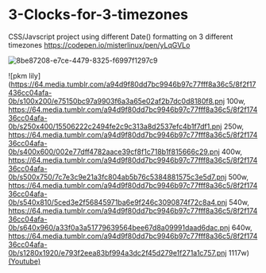# 3-Clocks-for-3-timezones

CSS/Javscript project using different Date() formatting on 3 different timezones https://codepen.io/misterlinux/pen/yLqGVLo


![8be87208-e7ce-4479-8325-f6997f1297c9](https://user-images.githubusercontent.com/43761354/216598131-db56f0ba-1b4a-401c-a633-7c1d32793df5.png)


![pkm  lily](https://64.media.tumblr.com/a94d9f80dd7bc9946b97c77fff8a36c5/8f2f17436cc04afa-0b/s100x200/e75150bc97a9903f6a3a65e02af2b7dc0d8180f8.pnj 100w, https://64.media.tumblr.com/a94d9f80dd7bc9946b97c77fff8a36c5/8f2f17436cc04afa-0b/s250x400/15506222c2494fe2c9c313a8d2537efc4b1f7df1.pnj 250w, https://64.media.tumblr.com/a94d9f80dd7bc9946b97c77fff8a36c5/8f2f17436cc04afa-0b/s400x600/002e77dff4782aace39cf8f1c718b1f815666c29.pnj 400w, https://64.media.tumblr.com/a94d9f80dd7bc9946b97c77fff8a36c5/8f2f17436cc04afa-0b/s500x750/7c7e3c9e21a3fc804ab5b76c5384881575c3e5d7.pnj 500w, https://64.media.tumblr.com/a94d9f80dd7bc9946b97c77fff8a36c5/8f2f17436cc04afa-0b/s540x810/5ced3e2f56845971ba6e9f246c3090874f72c8a4.pnj 540w, https://64.media.tumblr.com/a94d9f80dd7bc9946b97c77fff8a36c5/8f2f17436cc04afa-0b/s640x960/a33f0a3a51779639564bee67d8a09991daad6dac.pnj 640w, https://64.media.tumblr.com/a94d9f80dd7bc9946b97c77fff8a36c5/8f2f17436cc04afa-0b/s1280x1920/e793f2eea83bf994a3dc2f45d279e1f271a1c757.pnj 1117w)[(Youtube)](https://youtu.be/VmSUIQHygwc?si=csrMPw6eNp4xTiRz)

